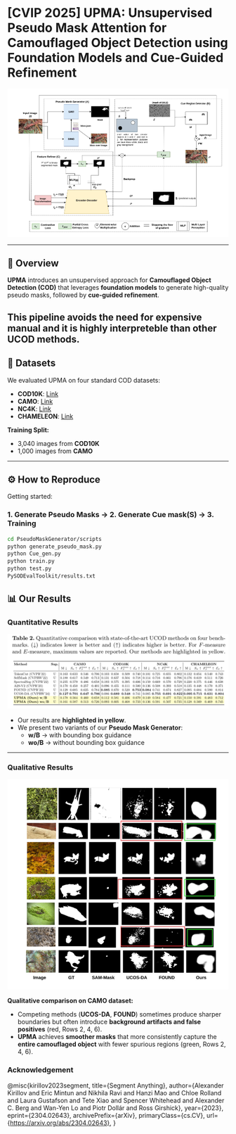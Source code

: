 # [CVIP 2025] UPMA: Unsupervised Pseudo Mask Attention for Camouflaged Object Detection using Foundation Models and Cue-Guided Refinement

![Framework](figure/Architecture_Diagram.png)

---
## 📌 Overview
**UPMA** introduces an unsupervised approach for **Camouflaged Object Detection (COD)** that leverages **foundation models** to generate high-quality pseudo masks, followed by **cue-guided refinement**.  

This pipeline avoids the need for expensive manual and it is highly interpreteble than other UCOD methods.
---

## 📂 Datasets
We evaluated UPMA on four standard COD datasets:  

- **COD10K**: [Link](https://dengpingfan.github.io/pages/COD.html)  
- **CAMO**: [Link](https://sites.google.com/view/ltnghia/research/camo)  
- **NC4K**: [Link](https://github.com/JingZhang617/COD-Rank-Localize-and-Segment)  
- **CHAMELEON**: [Link](https://drive.google.com/drive/folders/1LN4sP2DRtWcWHcgDcaZcWBVZfoJKccJU?usp=drive_link)  

**Training Split:**  
- 3,040 images from **COD10K**  
- 1,000 images from **CAMO**

---

## ⚙️ How to Reproduce

Getting started:  
### 1. Generate Pseudo Masks -> 2. Generate Cue mask(S)  -> 3. Training
```bash
cd PseudoMaskGenerator/scripts
python generate_pseudo_mask.py
python Cue_gen.py
python train.py
python test.py
PySODEvalToolkit/results.txt
```

## 📊 Our Results

### Quantitative Results
![Result](figure/Result.png)  

- Our results are **highlighted in yellow**.  
- We present two variants of our **Pseudo Mask Generator**:  
  - **w/B** → with bounding box guidance  
  - **wo/B** → without bounding box guidance  

---

### Qualitative Results
![Qualitative Result](figure/Qualititative_Result.png)  

**Qualitative comparison on CAMO dataset:**  
- Competing methods (**UCOS-DA**, **FOUND**) sometimes produce sharper boundaries but often introduce **background artifacts and false positives** (red, Rows 2, 4, 6).  
- **UPMA** achieves **smoother masks** that more consistently capture the **entire camouflaged object** with fewer spurious regions (green, Rows 2, 4, 6).  


### Acknowledgement

@misc{kirillov2023segment,
      title={Segment Anything}, 
      author={Alexander Kirillov and Eric Mintun and Nikhila Ravi and Hanzi Mao and Chloe Rolland and Laura Gustafson and Tete Xiao and Spencer Whitehead and Alexander C. Berg and Wan-Yen Lo and Piotr Dollár and Ross Girshick},
      year={2023},
      eprint={2304.02643},
      archivePrefix={arXiv},
      primaryClass={cs.CV},
      url={https://arxiv.org/abs/2304.02643}, 
}



